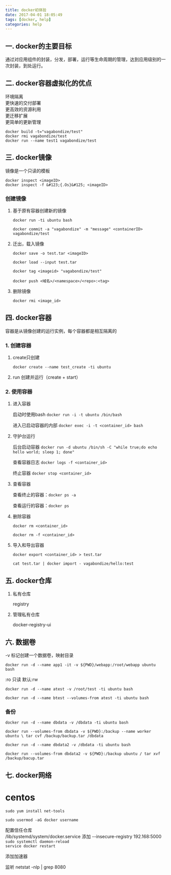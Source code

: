 ```yaml
---
title: docker初体验
date: 2017-04-01 18:05:49
tags: [docker, help]
categories: help
---
```


## 一. docker的主要目标

通过对应用组件的封装，分发，部署，运行等生命周期的管理，达到应用级别的一次封装，到处运行。

## 二. docker容器虚拟化的优点

环境隔离  
更快速的交付部署  
更高效的资源利用  
更迁移扩展  
更简单的更新管理

<!-- more -->

`docker build -t="vagabondize/test"`  
`docker rmi vagabondize/test`  
`docker run --name test1 vagabondize/test`


## 三. docker镜像

镜像是一个只读的模板  

`docker inspect <imageID>`  
`docker inspect -f &#123;{.Os}&#125; <imageID>`

### 创建镜像
1. 基于原有容器创建新的镜像  

    `docker run -ti ubuntu bash`

    `docker commit -a "vagabondize" -m "message" <containerID> vagabondize/test`

2. 迁出，载入镜像

    `docker save -o test.tar <imageID>`

    `docker load --input test.tar`

    `docker tag <imageid> "vagabondize/test"`

    `docker push <域名>/<namespace>/<repo>:<tag>`

3. 删除镜像

    `docker rmi <image_id>`

## 四. docker容器

容器是从镜像创建的运行实例，每个容器都是相互隔离的  

### 1. 创建容器

1) create只创建

    `docker create --name test_create -ti ubuntu`

2) run 创建并运行（create + start）


### 2. 使用容器

1. 进入容器

   启动时使用bash `docker run -i -t ubuntu /bin/bash` 

   进入已启动容器的内部 `docker exec -i -t <container_id> bash`

2. 守护台运行

    后台启动容器 `docker run -d ubuntu /bin/sh -C "while true;do echo hello world; sleep 1; done"`

    查看容器日志 `docker logs -f <container_id>`

    终止容器 `docker stop <container_id>`

3. 查看容器 

    查看终止的容器：`docker ps -a`
    
    查看运行的容器：`docker ps`  

4. 删除容器

    `docker rm <container_id>`

    `docker rm -f <container_id>`

5. 导入和导出容器

    `docker export <container_id> > test.tar`

     `cat test.tar | docker import - vagabondize/hello:test`



## 五. docker仓库

1. 私有仓库

    registry 

2. 管理私有仓库

    docker-registry-ui

     
## 六. 数据卷
 -v 标记创建一个数据卷，映射目录

 `docker run -d --name app1 -it -v ${PWD}/webapp:/root/webapp ubuntu bash`

 :ro 只读   默认:rw

 `docker run -d --name atest -v /root/test -ti ubuntu bash`

 `docker run -d --name btest --volumes-from atest -ti ubuntu bash`

### 备份

`docker run -d --name dbdata -v /dbdata -ti ubuntu bash`

`docker run --volumes-from dbdata -v ${PWD}:/backup --name worker ubuntu \ tar cvf /backup/backup.tar /dbdata`

`docker run -d --name dbdata2 -v /dbdata -ti ubuntu bash`

`docker run --volumes-from dbdata2 -v ${PWD}:/backup ubuntu / tar xvf /backup/bacup.tar`


## 七. docker网络

# centos

`sudo yum install net-tools`  

`sudo usermod -aG docker username`

配置信任仓库  
/lib/systemd/system/docker.service  添加  --insecure-registry 192.168:5000  
`sudo systemctl daemon-reload`   
`service docker restart`  

添加加速器

监听 netstat -nlp | grep 8080